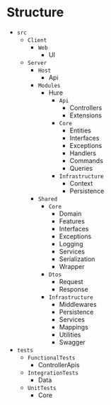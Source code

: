 # Structure

-   `src`
    -   `Client`
        -   `Web`
            -   UI
    -   `Server`
        -   `Host`
            -   Api
        -   `Modules`
            -   Hure
                -   `Api`
                    -   Controllers
                    -   Extensions
                -   `Core`
                    -   Entities
                    -   Interfaces
                    -   Exceptions
                    -   Handlers
                    -   Commands
                    -   Queries
                -   `Infrastructure`
                    -   Context
                    -   Persistence
        -   `Shared`
            -   `Core`
                -   Domain
                -   Features
                -   Interfaces
                -   Exceptions
                -   Logging
                -   Services
                -   Serialization
                -   Wrapper
            -   `Dtos`
                -   Request
                -   Response
            -   `Infrastructure`
                -   Middlewares
                -   Persistence
                -   Services
                -   Mappings
                -   Utilities
                -   Swagger
-   `tests`
    -   `FunctionalTests`
        -   ControllerApis
    -   `IntegrationTests`
        -   Data
    -   `UnitTests`
        -   Core
